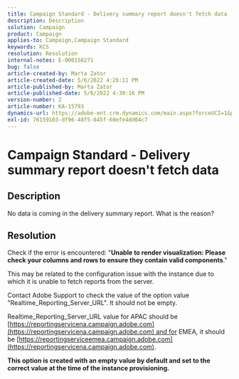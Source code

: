 ```yaml
---
title: Campaign Standard - Delivery summary report doesn't fetch data
description: Description
solution: Campaign
product: Campaign
applies-to: Campaign,Campaign Standard
keywords: KCS
resolution: Resolution
internal-notes: E-000156271
bug: false
article-created-by: Marta Zator
article-created-date: 5/6/2022 4:26:11 PM
article-published-by: Marta Zator
article-published-date: 5/6/2022 4:30:16 PM
version-number: 2
article-number: KA-15793
dynamics-url: https://adobe-ent.crm.dynamics.com/main.aspx?forceUCI=1&pagetype=entityrecord&etn=knowledgearticle&id=d4fb8c39-59cd-ec11-a7b5-6045bd00dbbc
exl-id: 76159103-df96-48f5-845f-60efe4dd04c7
---
```

# Campaign Standard - Delivery summary report doesn't fetch data

## Description


No data is coming in the delivery summary report. What is the reason?


## Resolution


Check if the error is encountered: "<b>Unable to render visualization: Please check your columns and rows to ensure they contain valid components</b>."

This may be related to the configuration issue with the instance due to which it is unable to fetch reports from the server.

Contact Adobe Support to check the value of the option value "Realtime_Reporting_Server_URL". It should not be empty.

Realtime_Reporting_Server_URL value for APAC should be [https://reportingservicena.campaign.adobe.com](https://reportingservicena.campaign.adobe.com) and for EMEA, it should be [https://reportingserviceemea.campaign.adobe.com](https://reportingservicena.campaign.adobe.com).

<b>This option is created with an empty value by default and set to the correct value at the time of the instance provisioning.</b>
